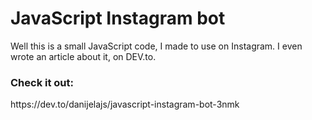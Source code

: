 <h1> JavaScript Instagram bot</h1>
Well this is a small JavaScript code, I made to use on Instagram. I even wrote an article about it, on DEV.to. 
<h3>Check it out:</h3>https://dev.to/danijelajs/javascript-instagram-bot-3nmk
